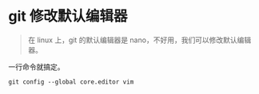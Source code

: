 # git 修改默认编辑器

> 在 linux 上，git 的默认编辑器是 nano，不好用，我们可以修改默认编辑器。

一行命令就搞定。

```shell
git config --global core.editor vim
```
